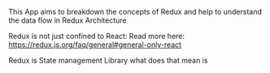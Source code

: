This App aims to breakdown the concepts of Redux and help to understand the data flow in Redux Architecture

Redux is not just confined to React:
Read more here: https://redux.js.org/faq/general#general-only-react

Redux is State management Library what does that mean is
